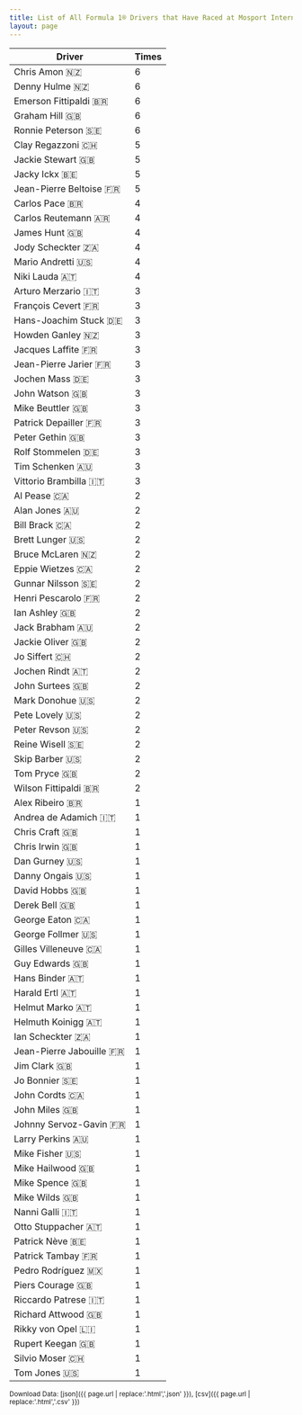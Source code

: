 ```yaml
---
title: List of All Formula 1® Drivers that Have Raced at Mosport International Raceway
layout: page
---
```


| Driver | Times |
|--|--|
| Chris Amon 🇳🇿 | 6 |
| Denny Hulme 🇳🇿 | 6 |
| Emerson Fittipaldi 🇧🇷 | 6 |
| Graham Hill 🇬🇧 | 6 |
| Ronnie Peterson 🇸🇪 | 6 |
| Clay Regazzoni 🇨🇭 | 5 |
| Jackie Stewart 🇬🇧 | 5 |
| Jacky Ickx 🇧🇪 | 5 |
| Jean-Pierre Beltoise 🇫🇷 | 5 |
| Carlos Pace 🇧🇷 | 4 |
| Carlos Reutemann 🇦🇷 | 4 |
| James Hunt 🇬🇧 | 4 |
| Jody Scheckter 🇿🇦 | 4 |
| Mario Andretti 🇺🇸 | 4 |
| Niki Lauda 🇦🇹 | 4 |
| Arturo Merzario 🇮🇹 | 3 |
| François Cevert 🇫🇷 | 3 |
| Hans-Joachim Stuck 🇩🇪 | 3 |
| Howden Ganley 🇳🇿 | 3 |
| Jacques Laffite 🇫🇷 | 3 |
| Jean-Pierre Jarier 🇫🇷 | 3 |
| Jochen Mass 🇩🇪 | 3 |
| John Watson 🇬🇧 | 3 |
| Mike Beuttler 🇬🇧 | 3 |
| Patrick Depailler 🇫🇷 | 3 |
| Peter Gethin 🇬🇧 | 3 |
| Rolf Stommelen 🇩🇪 | 3 |
| Tim Schenken 🇦🇺 | 3 |
| Vittorio Brambilla 🇮🇹 | 3 |
| Al Pease 🇨🇦 | 2 |
| Alan Jones 🇦🇺 | 2 |
| Bill Brack 🇨🇦 | 2 |
| Brett Lunger 🇺🇸 | 2 |
| Bruce McLaren 🇳🇿 | 2 |
| Eppie Wietzes 🇨🇦 | 2 |
| Gunnar Nilsson 🇸🇪 | 2 |
| Henri Pescarolo 🇫🇷 | 2 |
| Ian Ashley 🇬🇧 | 2 |
| Jack Brabham 🇦🇺 | 2 |
| Jackie Oliver 🇬🇧 | 2 |
| Jo Siffert 🇨🇭 | 2 |
| Jochen Rindt 🇦🇹 | 2 |
| John Surtees 🇬🇧 | 2 |
| Mark Donohue 🇺🇸 | 2 |
| Pete Lovely 🇺🇸 | 2 |
| Peter Revson 🇺🇸 | 2 |
| Reine Wisell 🇸🇪 | 2 |
| Skip Barber 🇺🇸 | 2 |
| Tom Pryce 🇬🇧 | 2 |
| Wilson Fittipaldi 🇧🇷 | 2 |
| Alex Ribeiro 🇧🇷 | 1 |
| Andrea de Adamich 🇮🇹 | 1 |
| Chris Craft 🇬🇧 | 1 |
| Chris Irwin 🇬🇧 | 1 |
| Dan Gurney 🇺🇸 | 1 |
| Danny Ongais 🇺🇸 | 1 |
| David Hobbs 🇬🇧 | 1 |
| Derek Bell 🇬🇧 | 1 |
| George Eaton 🇨🇦 | 1 |
| George Follmer 🇺🇸 | 1 |
| Gilles Villeneuve 🇨🇦 | 1 |
| Guy Edwards 🇬🇧 | 1 |
| Hans Binder 🇦🇹 | 1 |
| Harald Ertl 🇦🇹 | 1 |
| Helmut Marko 🇦🇹 | 1 |
| Helmuth Koinigg 🇦🇹 | 1 |
| Ian Scheckter 🇿🇦 | 1 |
| Jean-Pierre Jabouille 🇫🇷 | 1 |
| Jim Clark 🇬🇧 | 1 |
| Jo Bonnier 🇸🇪 | 1 |
| John Cordts 🇨🇦 | 1 |
| John Miles 🇬🇧 | 1 |
| Johnny Servoz-Gavin 🇫🇷 | 1 |
| Larry Perkins 🇦🇺 | 1 |
| Mike Fisher 🇺🇸 | 1 |
| Mike Hailwood 🇬🇧 | 1 |
| Mike Spence 🇬🇧 | 1 |
| Mike Wilds 🇬🇧 | 1 |
| Nanni Galli 🇮🇹 | 1 |
| Otto Stuppacher 🇦🇹 | 1 |
| Patrick Nève 🇧🇪 | 1 |
| Patrick Tambay 🇫🇷 | 1 |
| Pedro Rodríguez 🇲🇽 | 1 |
| Piers Courage 🇬🇧 | 1 |
| Riccardo Patrese 🇮🇹 | 1 |
| Richard Attwood 🇬🇧 | 1 |
| Rikky von Opel 🇱🇮 | 1 |
| Rupert Keegan 🇬🇧 | 1 |
| Silvio Moser 🇨🇭 | 1 |
| Tom Jones 🇺🇸 | 1 |

<small>Download Data: [json]({{ page.url | replace:'.html','.json' }}), [csv]({{ page.url | replace:'.html','.csv' }})</small>
